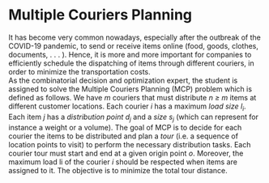 # Multiple Couriers Planning
It has become very common nowadays, especially after the outbreak of the COVID-19 pandemic, to send or receive items online (food, goods, clothes, documents, . . . ). Hence, it is more and more important for companies to efficiently schedule the dispatching of items through different couriers, in order to minimize the transportation costs.    
  As the combinatorial decision and optimization expert, the student is assigned to solve the Multiple Couriers Planning (MCP) problem which is defined as follows. We have *m* couriers that must distribute *n ≥ m* items at different customer locations. Each courier *i* has a maximum *load size l<sub>i</sub>*. Each item *j* has a *distribution point d<sub>j</sub>* and a *size s<sub>j</sub>* (which can represent for instance a weight or a volume). The goal of MCP is to decide for each courier the items to be distributed and plan a *tour* (i.e. a sequence of location points to visit) to perform the necessary distribution tasks. Each courier tour must start and end at a given origin point *o*. Moreover, the maximum load li of the courier *i* should be respected when items are assigned to it. The objective is to minimize the total tour distance.
